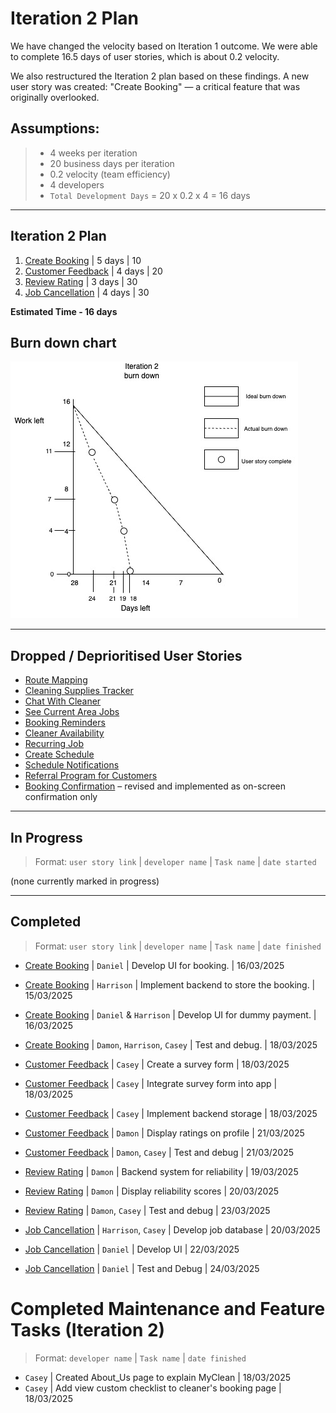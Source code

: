 # Iteration 2 Plan

We have changed the velocity based on Iteration 1 outcome. We were able to complete 16.5 days of user stories, which is about 0.2 velocity.

We also restructured the Iteration 2 plan based on these findings. A new user story was created: "Create Booking" — a critical feature that was originally overlooked.

## Assumptions:
> - 4 weeks per iteration  
> - 20 business days per iteration  
> - 0.2 velocity (team efficiency)  
> - 4 developers  
> - `Total Development Days` = 20 x 0.2 x 4 = 16 days

---

## Iteration 2 Plan
1. [Create Booking](/user_stories/create_booking.md) | 5 days | 10  
2. [Customer Feedback](/user_stories/user_story_customer_feedback.md) | 4 days | 20  
3. [Review Rating](/user_stories/user_story_reliability_scores.md) | 3 days | 30  
4. [Job Cancellation](/user_stories/user_story_handle_cancellations.md) | 4 days | 30  

**Estimated Time - 16 days**

## Burn down chart
![Burn down chart](/iterations/images/iteration_2_burndown.jpg)

---

## Dropped / Deprioritised User Stories
* [Route Mapping](/user_stories/user_story_efficient_route_mapping.md)  
* [Cleaning Supplies Tracker](/user_stories/user_story_cleaning_supplies_tracking.md)  
* [Chat With Cleaner](/user_stories/user_story_chat_with_hired_cleaner.md)  
* [See Current Area Jobs](/user_stories/user_story_see_current_area_cleaning_jobs.md)  
* [Booking Reminders](/user_stories/user_story_booking_reminders.md)  
* [Cleaner Availability](/user_stories/user_story_cleaner_availability)  
* [Recurring Job](/user_stories/user_story_recurring_job.md)  
* [Create Schedule](/user_stories/user_story_create_schedule.md)  
* [Schedule Notifications](/user_stories/user_story_schedule_notifications.md)  
* [Referral Program for Customers](/user_stories/user_story_referral_program_for_customers.md)  
* [Booking Confirmation](/user_stories/user_story_booking_confirmation.md) – revised and implemented as on-screen confirmation only

---

## In Progress
> Format: `user story link` | `developer name` | `Task name` | `date started`

(none currently marked in progress)

---

## Completed
> Format: `user story link` | `developer name` | `Task name` | `date finished`

* [Create Booking](/user_stories/create_booking.md) | `Daniel` | Develop UI for booking. | 16/03/2025  
* [Create Booking](/user_stories/create_booking.md) | `Harrison` | Implement backend to store the booking. | 15/03/2025  
* [Create Booking](/user_stories/create_booking.md) | `Daniel` & `Harrison` | Develop UI for dummy payment. | 16/03/2025  
* [Create Booking](/user_stories/create_booking.md) | `Damon`, `Harrison`, `Casey` | Test and debug. | 18/03/2025  

* [Customer Feedback](/user_stories/user_story_customer_feedback.md) | `Casey` | Create a survey form | 18/03/2025  
* [Customer Feedback](/user_stories/user_story_customer_feedback.md) | `Casey` | Integrate survey form into app | 18/03/2025  
* [Customer Feedback](/user_stories/user_story_customer_feedback.md) | `Casey` | Implement backend storage | 18/03/2025  
* [Customer Feedback](/user_stories/user_story_customer_feedback.md) | `Damon` | Display ratings on profile | 21/03/2025  
* [Customer Feedback](/user_stories/user_story_customer_feedback.md) | `Damon`, `Casey` | Test and debug | 21/03/2025  

* [Review Rating](/user_stories/user_story_reliability_scores.md) | `Damon` | Backend system for reliability | 19/03/2025  
* [Review Rating](/user_stories/user_story_reliability_scores.md) | `Damon` | Display reliability scores | 20/03/2025  
* [Review Rating](/user_stories/user_story_reliability_scores.md) | `Damon`, `Casey` | Test and debug | 23/03/2025  

* [Job Cancellation](/user_stories/user_story_handle_cancellations.md) | `Harrison`, `Casey` | Develop job database | 20/03/2025  
* [Job Cancellation](/user_stories/user_story_handle_cancellations.md) | `Daniel` | Develop UI | 22/03/2025  
* [Job Cancellation](/user_stories/user_story_handle_cancellations.md) | `Daniel` | Test and Debug | 24/03/2025  

# Completed Maintenance and Feature Tasks (Iteration 2)
> Format: `developer name` | `Task name` | `date finished`

* `Casey` | Created About_Us page to explain MyClean | 18/03/2025  
* `Casey` | Add view custom checklist to cleaner's booking page | 18/03/2025
